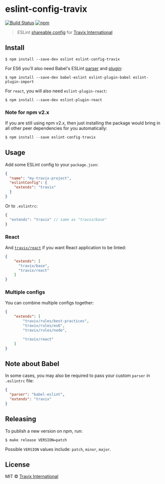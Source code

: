 # eslint-config-travix

[![Build Status](https://img.shields.io/travis/Travix-International/eslint-config-travix/master.svg)](http://travis-ci.org/Travix-International/eslint-config-travix) [![npm](https://img.shields.io/npm/v/eslint-config-travix.svg)](https://www.npmjs.com/package/eslint-config-travix)

> ESLint [shareable config](http://eslint.org/docs/developer-guide/shareable-configs.html) for [Travix International](https://travix.com)


## Install

```
$ npm install --save-dev eslint eslint-config-travix
```

For ES6 you'll also need Babel's ESLint [parser](https://github.com/babel/babel-eslint) and [plugin](https://github.com/babel/eslint-plugin-babel):

```
$ npm install --save-dev babel-eslint eslint-plugin-babel eslint-plugin-import
```

For `react`, you will also need `eslint-plugin-react`:

```
$ npm install --save-dev eslint-plugin-react
```

### Note for npm v2.x

If you are still using npm v2.x, then just installing the package would bring in all other peer dependencies for you automatically:

```js
$ npm install --save eslint-config-travix
```

## Usage

Add some ESLint config to your `package.json`:

```json
{
  "name": "my-travix-project",
  "eslintConfig": {
    "extends": "travix"
  }
}
```

Or to `.eslintrc`:

```js
{
  "extends": "travix" // same as "travix/base"
}
```

### React

And [`travix/react`](react.js) if you want React application to be linted:

```json
{
    "extends": [
      "travix/base",
      "travix/react"
    ]
}
```

### Multiple configs

You can combine multiple configs together:

```json
{
    "extends": [
        "travix/rules/best-practices",
        "travix/rules/es6",
        "travix/rules/node",

        "travix/react"
    ]
}
```

## Note about Babel

In some cases, you may also be required to pass your custom `parser` in `.eslintrc` file:

```json
{
  "parser": "babel-eslint",
  "extends": "travix"
}
```

## Releasing

To publish a new version on npm, run:

```
$ make release VERSION=patch
```

Possible `VERSION` values include: `patch`, `minor`, `major`.

## License

MIT © [Travix International](https://travix.com)
